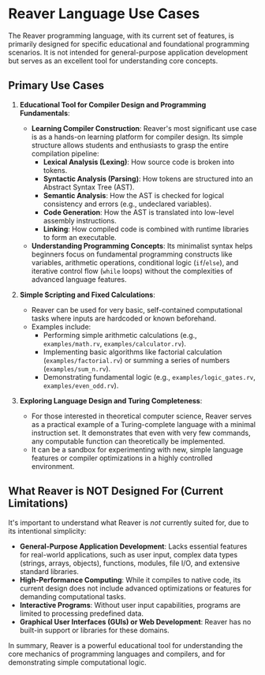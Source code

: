 # Reaver Language Use Cases

The Reaver programming language, with its current set of features, is primarily designed for specific educational and foundational programming scenarios. It is not intended for general-purpose application development but serves as an excellent tool for understanding core concepts.

## Primary Use Cases

1.  **Educational Tool for Compiler Design and Programming Fundamentals**:
    *   **Learning Compiler Construction**: Reaver's most significant use case is as a hands-on learning platform for compiler design. Its simple structure allows students and enthusiasts to grasp the entire compilation pipeline:
        *   **Lexical Analysis (Lexing)**: How source code is broken into tokens.
        *   **Syntactic Analysis (Parsing)**: How tokens are structured into an Abstract Syntax Tree (AST).
        *   **Semantic Analysis**: How the AST is checked for logical consistency and errors (e.g., undeclared variables).
        *   **Code Generation**: How the AST is translated into low-level assembly instructions.
        *   **Linking**: How compiled code is combined with runtime libraries to form an executable.
    *   **Understanding Programming Concepts**: Its minimalist syntax helps beginners focus on fundamental programming constructs like variables, arithmetic operations, conditional logic (`if`/`else`), and iterative control flow (`while` loops) without the complexities of advanced language features.

2.  **Simple Scripting and Fixed Calculations**:
    *   Reaver can be used for very basic, self-contained computational tasks where inputs are hardcoded or known beforehand.
    *   Examples include:
        *   Performing simple arithmetic calculations (e.g., `examples/math.rv`, `examples/calculator.rv`).
        *   Implementing basic algorithms like factorial calculation (`examples/factorial.rv`) or summing a series of numbers (`examples/sum_n.rv`).
        *   Demonstrating fundamental logic (e.g., `examples/logic_gates.rv`, `examples/even_odd.rv`).

3.  **Exploring Language Design and Turing Completeness**:
    *   For those interested in theoretical computer science, Reaver serves as a practical example of a Turing-complete language with a minimal instruction set. It demonstrates that even with very few commands, any computable function can theoretically be implemented.
    *   It can be a sandbox for experimenting with new, simple language features or compiler optimizations in a highly controlled environment.

## What Reaver is NOT Designed For (Current Limitations)

It's important to understand what Reaver is *not* currently suited for, due to its intentional simplicity:

*   **General-Purpose Application Development**: Lacks essential features for real-world applications, such as user input, complex data types (strings, arrays, objects), functions, modules, file I/O, and extensive standard libraries.
*   **High-Performance Computing**: While it compiles to native code, its current design does not include advanced optimizations or features for demanding computational tasks.
*   **Interactive Programs**: Without user input capabilities, programs are limited to processing predefined data.
*   **Graphical User Interfaces (GUIs) or Web Development**: Reaver has no built-in support or libraries for these domains.

In summary, Reaver is a powerful educational tool for understanding the core mechanics of programming languages and compilers, and for demonstrating simple computational logic.
